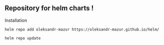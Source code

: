## Repository for helm charts !

Installation

```
helm repo add oleksandr-mazur https://oleksandr-mazur.github.io/helm/

helm repo update

```
